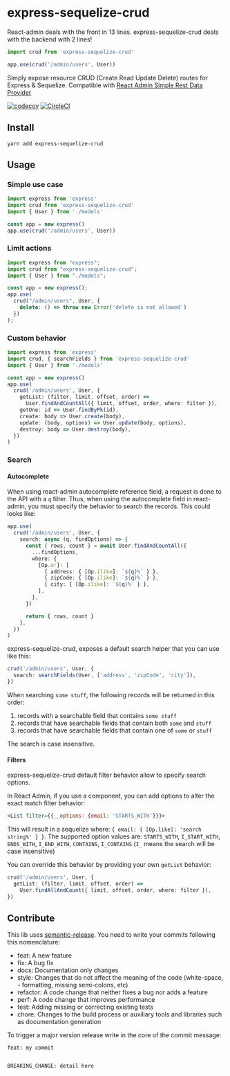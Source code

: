 # express-sequelize-crud

React-admin deals with the front in 13 lines. express-sequelize-crud deals with the backend with 2 lines!

```ts
import crud from 'express-sequelize-crud'

app.use(crud('/admin/users', User))
```

Simply expose resource CRUD (Create Read Update Delete) routes for Express & Sequelize. Compatible with [React Admin Simple Rest Data Provider](https://github.com/marmelab/react-admin/tree/master/packages/ra-data-simple-rest)

[![codecov](https://codecov.io/gh/lalalilo/express-sequelize-crud/branch/master/graph/badge.svg)](https://codecov.io/gh/lalalilo/express-sequelize-crud) [![CircleCI](https://circleci.com/gh/lalalilo/express-sequelize-crud.svg?style=svg)](https://circleci.com/gh/lalalilo/express-sequelize-crud)

## Install

```
yarn add express-sequelize-crud
```

## Usage

### Simple use case

```ts
import express from 'express'
import crud from 'express-sequelize-crud'
import { User } from './models'

const app = new express()
app.use(crud('/admin/users', User))
```

### Limit actions

```ts
import express from "express";
import crud from "express-sequelize-crud";
import { User } from "./models";

const app = new express();
app.use(
  crud("/admin/users", User, {
    delete: () => throw new Error('delete is not allowed')
  })
);
```

### Custom behavior

```ts
import express from 'express'
import crud, { searchFields } from 'express-sequelize-crud'
import { User } from './models'

const app = new express()
app.use(
  crud('/admin/users', User, {
    getList: (filter, limit, offset, order) =>
      User.findAndCountAll({ limit, offset, order, where: filter }),
    getOne: id => User.findByPk(id),
    create: body => User.create(body),
    update: (body, options) => User.update(body, options),
    destroy: body => User.destroy(body),
  })
)
```

### Search

#### Autocomplete

When using react-admin autocomplete reference field, a request is done to the API with a `q` filter. Thus, when using the autocomplete field in react-admin, you must specify the behavior to search the records. This could looks like:

```ts
app.use(
  crud('/admin/users', User, {
    search: async (q, findOptions) => {
      const { rows, count } = await User.findAndCountAll({
        ...findOptions,
        where: {
          [Op.or]: [
            { address: { [Op.ilike]: `${q}%` } },
            { zipCode: { [Op.ilike]: `${q}%` } },
            { city: { [Op.ilike]: `${q}%` } },
          ],
        },
      })

      return { rows, count }
    },
  })
)
```

express-sequelize-crud, exposes a default search helper that you can use like this:

```ts
crud('/admin/users', User, {
  search: searchFields(User, ['address', 'zipCode', 'city']),
})
```

When searching `some stuff`, the following records will be returned in this order:

1. records with a searchable field that contains `some stuff`
2. records that have searchable fields that contain both `some` and `stuff`
3. records that have searchable fields that contain one of `some` or `stuff`

The search is case insensitive.

#### Filters

express-sequelize-crud default filter behavior allow to specify search options.

In React Admin, if you use a <List> component, you can add options to alter the exact match filter behavior:

```jsx
<List filter={{__options: {email: 'STARTS_WITH'}}}>
```

This will result in a sequelize where: `{ email: { [Op.like]: 'search string%' } }`.
The supported option values are: `STARTS_WITH`, `I_START_WITH`, `ENDS_WITH`, `I_END_WITH`, `CONTAINS`, `I_CONTAINS` (`I_` means the search will be case insensitive)

You can override this behavior by providing your own `getList` behavior:

```ts
crud('/admin/users', User, {
  getList: (filter, limit, offset, order) =>
    User.findAllAndCount({ limit, offset, order, where: filter }),
})
```

## Contribute

This lib uses [semantic-release](https://github.com/semantic-release/semantic-release). You need to write your commits following this nomenclature:

- feat: A new feature
- fix: A bug fix
- docs: Documentation only changes
- style: Changes that do not affect the meaning of the code (white-space, - formatting, missing semi-colons, etc)
- refactor: A code change that neither fixes a bug nor adds a feature
- perf: A code change that improves performance
- test: Adding missing or correcting existing tests
- chore: Changes to the build process or auxiliary tools and libraries such as documentation generation

To trigger a major version release write in the core of the commit message:

```
feat: my commit


BREAKING_CHANGE: detail here
```
